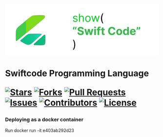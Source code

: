 ![Banner](https://github.com/Gfdcvn/SwiftCode/blob/d435f99882467b25a98e4d8a8469ed5d021881aa/assets/banner.png "Banner")
<h1>
  Swiftcode Programming Language
  
  [![Stars](https://img.shields.io/github/stars/Gfdcvn/SwiftCode?style=flat-square&logoColor=white)](https://github.com/Gfdcvn/SwiftCode/stargazers)
  [![Forks](https://img.shields.io/github/forks/Gfdcvn/SwiftCode?style=flat-square&logoColor=white)](https://github.com/Gfdcvn/SwiftCode/network/members)
  [![Pull Requests](https://img.shields.io/github/issues-pr/Gfdcvn/SwiftCode?style=flat-square&logoColor=white)](https://github.com/Gfdcvn/SwiftCode/pulls)
  [![Issues](https://img.shields.io/github/issues/Gfdcvn/SwiftCode?style=flat-square&logoColor=white)](https://github.com/Gfdcvn/SwiftCode/issues)
  [![Contributors](https://img.shields.io/github/contributors/Gfdcvn/SwiftCode?style=flat-square&logoColor=white)](https://github.com/Gfdcvn/SwiftCode/graphs/contributors)
  [![License](https://img.shields.io/github/license/Gfdcvn/SwiftCode?style=flat-square&logoColor=white)](https://github.com/Gfdcvn/SwiftCode/blob/main/LICENSE)
</h1>

### Deploying as a docker container
Run docker run -it e403ab292d23 